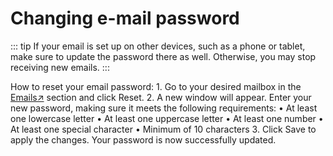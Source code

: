 # Changing e-mail password

::: tip
If your email is set up on other devices, such as a phone or tablet, make sure to update the password there as well. Otherwise, you may stop receiving new emails.
:::

How to reset your email password:
	1.	Go to your desired mailbox in the [Emails↗](https://cloud.envision.nl/emails) section and click Reset.
	2.	A new window will appear. Enter your new password, making sure it meets the following requirements:
	•	At least one lowercase letter
	•	At least one uppercase letter
	•	At least one number
	•	At least one special character
	•	Minimum of 10 characters
	3.	Click Save to apply the changes. Your password is now successfully updated.


